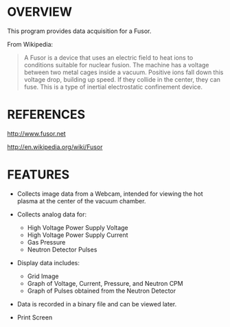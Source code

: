 # OVERVIEW

This program provides data acquisition for a Fusor.

From Wikipedia: 
> A Fusor is a device that uses an electric field to heat ions to 
> conditions suitable for nuclear fusion. The machine has a voltage 
> between two metal cages inside a vacuum. Positive ions fall down 
> this voltage drop, building up speed. If they collide in the center, 
> they can fuse. This is a type of inertial electrostatic confinement device.

# REFERENCES

http://www.fusor.net

http://en.wikipedia.org/wiki/Fusor

# FEATURES

* Collects image data from a Webcam, intended for viewing the hot plasma at the center of the vacuum chamber.

* Collects analog data for:
  * High Voltage Power Supply Voltage
  * High Voltage Power Supply Current
  * Gas Pressure
  * Neutron Detector Pulses

* Display data includes:
  * Grid Image
  * Graph of Voltage, Current, Pressure, and Neutron CPM
  * Graph of Pulses obtained from the Neutron Detector

* Data is recorded in a binary file and can be viewed later.

* Print Screen
